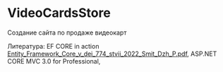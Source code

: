 # VideoCardsStore

Создание сайта по продаже видеокарт

Литература:
  EF CORE in action [Entity_Framework_Core_v_dei_774_stvii_2022_Smit_Dzh_P.pdf](https://github.com/AleksandrKonst/VideoCardsStore/files/9996988/Entity_Framework_Core_v_dei_774_stvii_2022_Smit_Dzh_P.pdf),
  ASP.NET CORE MVC 3.0 for Professional, 

